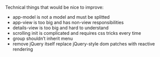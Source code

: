 Technical things that would be nice to improve:

- app-model is not a model and must be splitted
- app-view is too big and has non-view responsibilities
- details-view is too big and hard to understand
- scrolling init is complicated and requires css tricks every time
- group shouldn’t inherit menu
- remove jQuery itself replace jQuery-style dom patches with reactive rendering